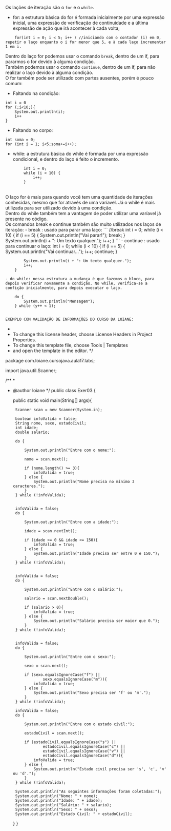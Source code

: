 Os lações de iteração são o `for` e o `while`.
- for: a estrutura básica do for é formada inicialmente por uma expressão inicial, uma expressão de verificação de continuidade  e a última expressão de ação que irá acontecer à cada volta;
```
    for(int i = 0; i < 5; i++ ) //iniciando com o contador (i) em 0, repetir o laço enquanto o i for menor que 5, e à cada laço incrementar 1 em i.
```
Dentro do laço for podemos usar o comando `break`, dentro de um if, para pararmos o for devido à alguma condição.<br>
Também podemos usar o comando `continue`, dentro de um if, para não realizar o laço devido à alguma condição.<br>
O for também pode ser utilizado com partes ausentes, porém é pouco comum:
- Faltando na condição:
```
int i = 0
for (;i<10;){
	System.out.println(i);
	i++
}
```
- Faltando no corpo:
```
int soma = 0;
for (int i = 1; i<5;soma+=i++);
```

- while: a estrutura básica do while é formada por uma expressão condicional, e dentro do laço é feito o incremento.
```
        int i = 0;
		while (i < 10) {
			i++;
		}
```
<br>
O laço for é mais para quando você tem uma quantidade de iterações conhecidas, mesmo que for através de uma varíavel. Já o while é mais utilizada para ser utilizado devido à uma condição.<br>
Dentro do while também tem a vantagem de poder utilizar uma varíavel já presente no código.<br>
Os comandos break e continue também são muito utilizados nos laços de iteração:
- break : usado para parar uma laço:
```
//break
        int i = 0;
		while (i < 10) {
			if (i == 5) {
				System.out.println("Vai parar!");
				break;
			}
			System.out.println(i + ": Um texto qualquer.");
			i++;
		}
```
- continue : usado para continuar o laço:
		int i = 0;
		while (i < 10) {
			if (i == 5) {
				System.out.println("Vai continuar...");
				i++;
				continue;
			}
			
			System.out.println(i + ": Um texto qualquer.");
			i++;
		}
```
- do while: nessa estrutura a mudança é que fazemos o bloco, para depois verificar novamente a condição. No while, verifica-se a confição inicialmente, para depois executar o laço.
```
		do {
			System.out.println("Mensagem");
		} while (y++ < 1);
```

EXEMPLO COM VALIDAÇÃO DE INFORMAÇÕES DO CURSO DA LOIANE:
```
*
 * To change this license header, choose License Headers in Project Properties.
 * To change this template file, choose Tools | Templates
 * and open the template in the editor.
 */

package com.loiane.cursojava.aula17.labs;

import java.util.Scanner;

/**
 *
 * @author loiane
 */
public class Exer03 {
    
    public static void main(String[] args){
        
        Scanner scan = new Scanner(System.in);
        
        boolean infoValida = false;
        String nome, sexo, estadoCivil;
        int idade;
        double salario;
        
        do {
            
            System.out.println("Entre com o nome:");
            
            nome = scan.next();
            
            if (nome.length() >= 3){
                infoValida = true;
            } else {
                System.out.println("Nome precisa no mínimo 3 caracteres.");
            }
        } while (!infoValida);
        
        
        infoValida = false;
        do {
            
            System.out.println("Entre com a idade:");
            
            idade = scan.nextInt();
            
            if (idade >= 0 && idade <= 150){
                infoValida = true;
            } else {
                System.out.println("Idade precisa ser entre 0 e 150.");
            }
        } while (!infoValida);
        
        
        infoValida = false;
        do {
            
            System.out.println("Entre com o salário:");
            
            salario = scan.nextDouble();
            
            if (salario > 0){
                infoValida = true;
            } else {
                System.out.println("Salário precisa ser maior que 0.");
            }
        } while (!infoValida);
        
        
        infoValida = false;
        do {
            
            System.out.println("Entre com o sexo:");
            
            sexo = scan.next();
            
            if (sexo.equalsIgnoreCase("f") ||
                    sexo.equalsIgnoreCase("m")){
                infoValida = true;
            } else {
                System.out.println("Sexo precisa ser 'f' ou 'm'.");
            }
        } while (!infoValida);
        
        infoValida = false;
        do {
            
            System.out.println("Entre com o estado civil:");
            
            estadoCivil = scan.next();
            
            if (estadoCivil.equalsIgnoreCase("s") ||
                    estadoCivil.equalsIgnoreCase("c") ||
                    estadoCivil.equalsIgnoreCase("v") ||
                    estadoCivil.equalsIgnoreCase("d")){
                infoValida = true;
            } else {
                System.out.println("Estado civil precisa ser 's', 'c', 'v' ou 'd'.");
            }
        } while (!infoValida);
        
        System.out.println("As seguintes informações foram coletadas:");
        System.out.println("Nome: " + nome);
        System.out.println("Idade: " + idade);
        System.out.println("Salário: " + salario);
        System.out.println("Sexo: " + sexo);
        System.out.println("Estado Civil: " + estadoCivil);
        
    }
}
```
